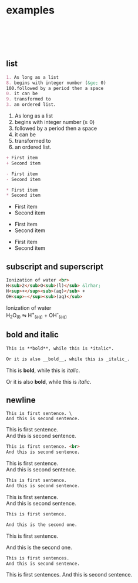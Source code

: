 # examples
<br><br><br><br>

## list

```markdown
1. As long as a list
8. begins with integer number (&ge; 0)
100.followed by a period then a space
0. it can be
9. transformed to
3. an ordered list.
```

1. As long as a list
8. begins with integer number (&ge; 0)
100. followed by a period then a space
0. it can be
9. transformed to
3. an ordered list.

```markdown
+ First item
+ Second item

- First item
- Second item

* First item
* Second item
```

+ First item
+ Second item

- First item
- Second item

* First item
* Second item



## subscript and superscript
```markdown
Ionization of water <br>
H<sub>2</sub>O<sub>(l)</sub> &lrhar;
H<sup>+</sup><sub>(aq)</sub> +
OH<sup>-</sup><sub>(aq)</sub>
```

Ionization of water <br>
H<sub>2</sub>O<sub>(l)</sub> &lrhar;
H<sup>+</sup><sub>(aq)</sub> +
OH<sup>-</sup><sub>(aq)</sub>



## bold and italic
```markdown
This is **bold**, while this is *italic*.

Or it is also __bold__, while this is _italic_.
```

This is **bold**, while this is *italic*.

Or it is also __bold__, while this is _italic_.

## newline

```
This is first sentence. \
And this is second sentence.
```
This is first sentence. \
And this is second sentence.


```markdown
This is first sentence. <br>
And this is second sentence.
```

This is first sentence.<br>
And this is second sentence.


```markdown
This is first sentence.  
And this is second sentence.
```

This is first sentence.  
And this is second sentence.



```markdown
This is first sentence.

And this is the second one.
```

This is first sentence.

And this is the second one.



```markdown
This is first sentences.
And this is second sentence.
```

This is first sentences.
And this is second sentence.

